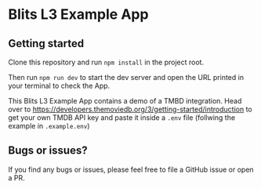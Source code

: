# Blits L3 Example App

## Getting started

Clone this repository and run `npm install` in the project root.

Then run `npm run dev` to start the dev server and open the URL printed in your terminal to check the App.

This Blits L3 Example App contains a demo of a TMBD integration. Head over to https://developers.themoviedb.org/3/getting-started/introduction to get your own TMDB API key and paste it inside a `.env` file (follwing the example in `.example.env`)

## Bugs or issues?

If you find any bugs or issues, please feel free to file a GitHub issue or open a PR.

